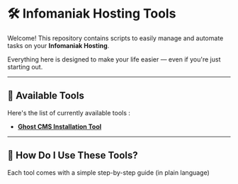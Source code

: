 # 🛠️ Infomaniak Hosting Tools

Welcome! This repository contains scripts to easily manage and automate tasks on your **Infomaniak Hosting**.

Everything here is designed to make your life easier — even if you're just starting out.

---

## 🔧 Available Tools
Here's the list of currently available tools : 
- [**Ghost CMS Installation Tool**](./h3-ghost/README.md)

---

## 🔧 How Do I Use These Tools?

Each tool comes with a simple step-by-step guide (in plain language)
